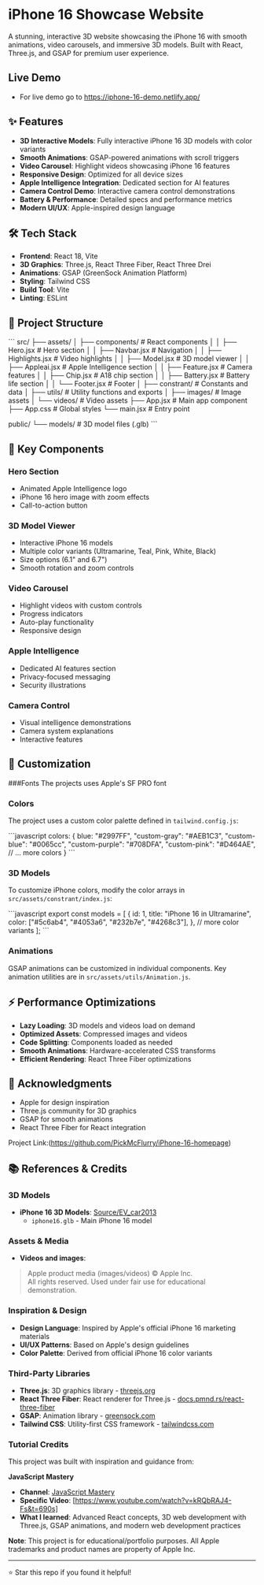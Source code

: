 # iPhone 16 Showcase Website

A stunning, interactive 3D website showcasing the iPhone 16 with smooth animations, video carousels, and immersive 3D models. Built with React, Three.js, and GSAP for premium user experience.

## Live Demo
- For live demo go to https://iphone-16-demo.netlify.app/

## ✨ Features

- **3D Interactive Models**: Fully interactive iPhone 16 3D models with color variants
- **Smooth Animations**: GSAP-powered animations with scroll triggers
- **Video Carousel**: Highlight videos showcasing iPhone 16 features
- **Responsive Design**: Optimized for all device sizes
- **Apple Intelligence Integration**: Dedicated section for AI features
- **Camera Control Demo**: Interactive camera control demonstrations
- **Battery & Performance**: Detailed specs and performance metrics
- **Modern UI/UX**: Apple-inspired design language

## 🛠️ Tech Stack

- **Frontend**: React 18, Vite
- **3D Graphics**: Three.js, React Three Fiber, React Three Drei
- **Animations**: GSAP (GreenSock Animation Platform)
- **Styling**: Tailwind CSS
- **Build Tool**: Vite
- **Linting**: ESLint

## 📁 Project Structure

\`\`\`
src/
├── assets/
│   ├── components/          # React components
│   │   ├── Hero.jsx        # Hero section
│   │   ├── Navbar.jsx      # Navigation
│   │   ├── Highlights.jsx  # Video highlights
│   │   ├── Model.jsx       # 3D model viewer
│   │   ├── Appleai.jsx     # Apple Intelligence section
│   │   ├── Feature.jsx     # Camera features
│   │   ├── Chip.jsx        # A18 chip section
│   │   ├── Battery.jsx     # Battery life section
│   │   └── Footer.jsx      # Footer
│   ├── constrant/          # Constants and data
│   ├── utils/              # Utility functions and exports
│   ├── images/             # Image assets
│   └── videos/             # Video assets
├── App.jsx                 # Main app component
├── App.css                 # Global styles
└── main.jsx               # Entry point

public/
└── models/                 # 3D model files (.glb)
\`\`\`

## 🎨 Key Components

### Hero Section
- Animated Apple Intelligence logo
- iPhone 16 hero image with zoom effects
- Call-to-action button

### 3D Model Viewer
- Interactive iPhone 16 models
- Multiple color variants (Ultramarine, Teal, Pink, White, Black)
- Size options (6.1" and 6.7")
- Smooth rotation and zoom controls

### Video Carousel
- Highlight videos with custom controls
- Progress indicators
- Auto-play functionality
- Responsive design

### Apple Intelligence
- Dedicated AI features section
- Privacy-focused messaging
- Security illustrations

### Camera Control
- Visual intelligence demonstrations
- Camera system explanations
- Interactive features

## 🎯 Customization

###Fonts
The projects uses Apple's SF PRO font

### Colors
The project uses a custom color palette defined in `tailwind.config.js`:

\`\`\`javascript
colors: {
  blue: "#2997FF",
  "custom-gray": "#AEB1C3",
  "custom-blue": "#0065cc",
  "custom-purple": "#708DFA",
  "custom-pink": "#D464AE",
  // ... more colors
}
\`\`\`

### 3D Models
To customize iPhone colors, modify the color arrays in `src/assets/constrant/index.js`:

\`\`\`javascript
export const models = [
  {
    id: 1,
    title: "iPhone 16 in Ultramarine",
    color: ["#5c6ab4", "#4053a6", "#232b7e", "#4268c3"],
  },
  // more color variants
];
\`\`\`

### Animations
GSAP animations can be customized in individual components. Key animation utilities are in `src/assets/utils/Animation.js`.


## ⚡ Performance Optimizations

- **Lazy Loading**: 3D models and videos load on demand
- **Optimized Assets**: Compressed images and videos
- **Code Splitting**: Components loaded as needed
- **Smooth Animations**: Hardware-accelerated CSS transforms
- **Efficient Rendering**: React Three Fiber optimizations


## 🙏 Acknowledgments

- Apple for design inspiration
- Three.js community for 3D graphics
- GSAP for smooth animations
- React Three Fiber for React integration


Project Link:(https://github.com/PickMcFlurry/iPhone-16-homepage)

## 📚 References & Credits

### 3D Models
- **iPhone 16 3D Models**: [Source/EV_car2013](https://sketchfab.com/3d-models/iphone-16-ultramarine-fixed-8eb2922b08b44ea78bbbda66a63d68cd)
  - `iphone16.glb` - Main iPhone 16 model

### Assets & Media
- **Videos and images**: 
> Apple product media (images/videos) © Apple Inc.  
> All rights reserved. Used under fair use for educational demonstration.

### Inspiration & Design
- **Design Language**: Inspired by Apple's official iPhone 16 marketing materials
- **UI/UX Patterns**: Based on Apple's design guidelines
- **Color Palette**: Derived from official iPhone 16 color variants

### Third-Party Libraries
- **Three.js**: 3D graphics library - [threejs.org](https://threejs.org/)
- **React Three Fiber**: React renderer for Three.js - [docs.pmnd.rs/react-three-fiber](https://docs.pmnd.rs/react-three-fiber)
- **GSAP**: Animation library - [greensock.com](https://greensock.com/)
- **Tailwind CSS**: Utility-first CSS framework - [tailwindcss.com](https://tailwindcss.com/)


### Tutorial Credits
This project was built with inspiration and guidance from:

**JavaScript Mastery**
- **Channel**: [JavaScript Mastery](https://www.youtube.com/@javascriptmastery)
- **Specific Video**: [https://www.youtube.com/watch?v=kRQbRAJ4-Fs&t=690s]
- **What I learned**: Advanced React concepts, 3D web development with Three.js, GSAP animations, and modern web development practices


**Note**: This project is for educational/portfolio purposes. All Apple trademarks and product names are property of Apple Inc.

---

⭐ Star this repo if you found it helpful!
